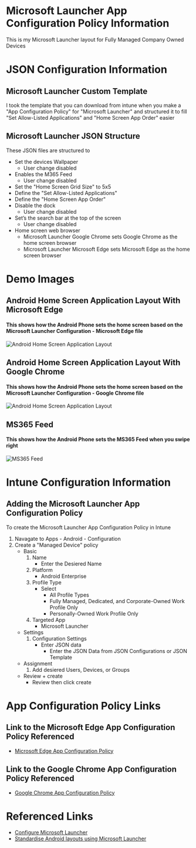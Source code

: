 # Microsoft Launcher App Configuration Policy Information

This is my Microsoft Launcher layout for Fully Managed Company Owned Devices

# JSON Configuration Information

## Microsoft Launcher Custom Template

I took the template that you can download from intune when you make a "App Configuration Policy" for "Microsoft Launcher" and structured it to fill "Set Allow-Listed Applications" and "Home Screen App Order" easier

## Microsoft Launcher JSON Structure

These JSON files are structured to

* Set the devices Wallpaper
    + User change disabled
* Enables the M365 Feed
    + User change disabled
* Set the "Home Screen Grid Size" to 5x5
* Define the "Set Allow-Listed Applications"
* Define the "Home Screen App Order"
* Disable the dock
    + User change disabled
* Set’s the search bar at the top of the screen
    + User change disabled
* Home screen web browser
    + Microsoft Launcher Google Chrome sets Google Chrome as the home screen browser
    + Microsoft Launcher Microsoft Edge sets Microsoft Edge as the home screen browser



# Demo Images

## Android Home Screen Application Layout With Microsoft Edge

#### This shows how the Android Phone sets the home screen based on the Microsoft Launcher Configuration - Microsoft Edge file

![Android Home Screen Application Layout](https://ldgithubstorageaccount.blob.core.windows.net/githubimages/Microsoft%20Launcher%20App%20Configuration%20Policy%20Information/Home%20Screen%20Edge%20270%20x%20600.png)

## Android Home Screen Application Layout With Google Chrome

#### This shows how the Android Phone sets the home screen based on the Microsoft Launcher Configuration - Google Chrome file

![Android Home Screen Application Layout](https://ldgithubstorageaccount.blob.core.windows.net/githubimages/Microsoft%20Launcher%20App%20Configuration%20Policy%20Information/Home%20Screen%20Chrome%20270%20x%20600.png)

## MS365 Feed

#### This shows how the Android Phone sets the MS365 Feed when you swipe right

![MS365 Feed](https://ldgithubstorageaccount.blob.core.windows.net/githubimages/Microsoft%20Launcher%20App%20Configuration%20Policy%20Information/M365%20Feed%20270%20x%20600.png)

# Intune Configuration Information

## Adding the Microsoft Launcher App Configuration Policy

To create the Microsoft Launcher App Configuration Policy in Intune
1. Navagate to Apps - Android - Configuration
2. Create a "Managed Device" policy
    * Basic
        1. Name
            * Enter the Desiered Name
        2. Platform
            * Android Enterprise
        3. Profile Type
            * Select
                + All Profile Types
                + Fully Managed, Dedicated, and Corporate-Owned Work Profile Only
                + Personally-Owned Work Profile Only
        4. Targeted App
            * Microsoft Launcher
    * Settings
        1. Configuration Settings
            * Enter JSON data
                + Enter the JSON Data from JSON Configurations or JSON Template
    * Assignment
        1. Add desiered Users, Devices, or Groups
    * Review + create
        * Review then click create

# App Configuration Policy Links

## Link to the Microsoft Edge App Configuration Policy Referenced

* [Microsoft Edge App Configuration Policy ](https://github.com/Lyric-Duda/Intune-Android-Microsoft-Edge-App-Configuration-Policy)

## Link to the Google Chrome App Configuration Policy Referenced

* [Google Chrome App Configuration Policy ](https://github.com/Lyric-Duda/Intune-Android-Google-Chrome-App-Configuration-Policy)

# Referenced Links

* [Configure Microsoft Launcher](https://learn.microsoft.com/en-us/mem/intune/apps/configure-microsoft-launcher)
* [Standardise Android layouts using Microsoft Launcher](https://letsconfigmgr.com/mem-standardise-android-layouts-using-microsoft-launcher)